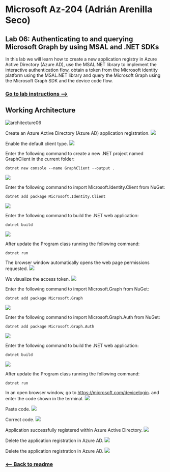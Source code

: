 # Microsoft Az-204 (Adrián Arenilla Seco)

## Lab 06: Authenticating to and querying Microsoft Graph by using MSAL and .NET SDKs
In this lab we will learn how to create a new application registry in Azure Active Directory (Azure AD), use the MSAL.NET library to implement the interactive authentication flow, obtain a token from the Microsoft identity platform using the MSAL.NET library and query the Microsoft Graph using the Microsoft Graph SDK and the device code flow.

### [Go to lab instructions -->](Files/AZ-204_06_lab.md)

## Working Architecture
![architecture06](architecture_06.png)

Create an Azure Active Directory (Azure AD) application registration.
![](Evidences/Image1.png)


Enable the default client type.
![](Evidences/Image2.png)


Enter the following command to create a new .NET project named GraphClient in the current folder:
```
dotnet new console --name GraphClient --output .
```
![](Evidences/Image3.png)


Enter the following command to import Microsoft.Identity.Client from NuGet:
```
dotnet add package Microsoft.Identity.Client
```
![](Evidences/Image4.png)


Enter the following command to build the .NET web application:
```
dotnet build
```
![](Evidences/Image5.png)


After update the Program class running the following command:
```
dotnet run
```
The browser window automatically opens the web page permissions requested.
![](Evidences/Image6.png)


We visualize the access token.
![](Evidences/Image7.png)


Enter the following command to import Microsoft.Graph from NuGet:
```
dotnet add package Microsoft.Graph
```
![](Evidences/Image8.png)


Enter the following command to import Microsoft.Graph.Auth from NuGet:
```
dotnet add package Microsoft.Graph.Auth
```
![](Evidences/Image9.png)


Enter the following command to build the .NET web application:
```
dotnet build
```
![](Evidences/Image10.png)


After update the Program class running the following command:
```
dotnet run
```
In an open browser window, go to https://microsoft.com/devicelogin.
and enter the code shown in the terminal.
![](Evidences/Image11.png)


Paste code.
![](Evidences/Image12.png)


Correct code.
![](Evidences/Image13.png)


Application successfully registered within Azure Active Directory.
![](Evidences/Image14.png)


Delete the application registration in Azure AD.
![](Evidences/Image15.png)


Delete the application registration in Azure AD.
![](Evidences/Image16.png)


### [<-- Back to readme](../../../../)


